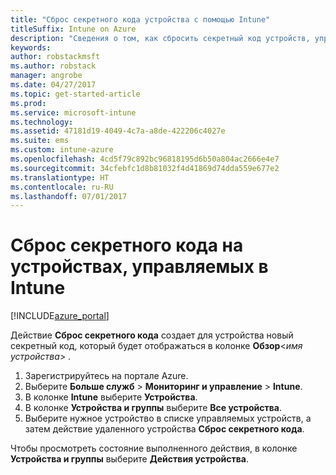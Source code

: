 ```yaml
---
title: "Сброс секретного кода устройства с помощью Intune"
titleSuffix: Intune on Azure
description: "Сведения о том, как сбросить секретный код устройств, управляемых в Intune.\""
keywords: 
author: robstackmsft
ms.author: robstack
manager: angrobe
ms.date: 04/27/2017
ms.topic: get-started-article
ms.prod: 
ms.service: microsoft-intune
ms.technology: 
ms.assetid: 47181d19-4049-4c7a-a8de-422206c4027e
ms.suite: ems
ms.custom: intune-azure
ms.openlocfilehash: 4cd5f79c892bc96818195d6b50a804ac2666e4e7
ms.sourcegitcommit: 34cfebfc1d8b81032f4d41869d74dda559e677e2
ms.translationtype: HT
ms.contentlocale: ru-RU
ms.lasthandoff: 07/01/2017
---
```

# <a name="reset-the-passcode-on-intune-managed-devices"></a>Сброс секретного кода на устройствах, управляемых в Intune


[!INCLUDE[azure_portal](./includes/azure_portal.md)]

Действие **Сброс секретного кода** создает для устройства новый секретный код, который будет отображаться в колонке **Обзор**<*имя устройства*> .

1. Зарегистрируйтесь на портале Azure.
2. Выберите **Больше служб** > **Мониторинг и управление** > **Intune**.
3. В колонке **Intune** выберите **Устройства**.
4. В колонке **Устройства и группы** выберите **Все устройства**.
5. Выберите нужное устройство в списке управляемых устройств, а затем действие удаленного устройства **Сброс секретного кода**.

Чтобы просмотреть состояние выполненного действия, в колонке **Устройства и группы** выберите **Действия устройства**.

